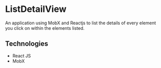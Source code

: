 # ListDetailView
An application using MobX and Reactjs to list the details of every element you click on within the elements listed.
## Technologies
- React JS
- MobX
